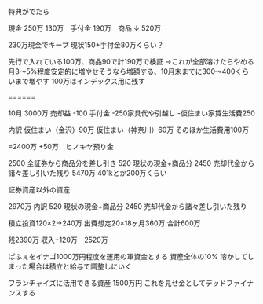 特典がでたら

現金
250万
130万　手付金
190万　商品
↓
520万

230万現金でキープ
現状150+手付金80万くらい？

先行で入れている100万、商品90で計190万で検証
→これが全部溶けたらやめる
月3〜5%程度安定的に増やせそうなら増額する、10月末までに300〜400くらいまで増やす
100万はインデックス用に残す

======

10月
3000万 売却益 
-100 手付金
-250家具代や引越し
-仮住まい家賃生活費250

内訳
仮住まい（金沢）90万
仮住まい（神奈川）60万
そのほか生活費用100万

=2400万
+50万　ヒノキヤ預り金

2500 全証券から商品分を差し引き
520 現状の現金+商品分
2450 売却代金から諸々差し引いた残り
5470万
401kとか200万くらい

証券資産以外の資産

2970万
内訳
520 現状の現金+商品分
2450 売却代金から諸々差し引いた残り

積立投資120×2→240万
出費想定20×18ヶ月360万
合計600万

残2390万
収入+120万　2520万

ぱふぇをイナゴ1000万円程度を運用の軍資金とする
資産全体の10%
溶かしてしまった場合は積立と給与で調整しにいく

フランチャイズに活用できる資産
1500万円 これを見せ金としてデッドファイナンスする